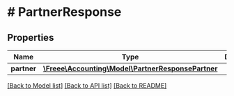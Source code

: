 # # PartnerResponse

## Properties

Name | Type | Description | Notes
------------ | ------------- | ------------- | -------------
**partner** | [**\Freee\Accounting\Model\PartnerResponsePartner**](PartnerResponsePartner.md) |  | 

[[Back to Model list]](../../README.md#documentation-for-models) [[Back to API list]](../../README.md#documentation-for-api-endpoints) [[Back to README]](../../README.md)


